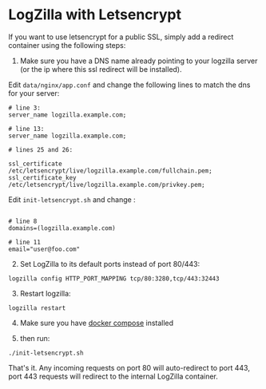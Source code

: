
# LogZilla with Letsencrypt

If you want to use letsencrypt for a public SSL, simply add a redirect container using the following steps:


1. Make sure you have a DNS name already pointing to your logzilla server (or the ip where this ssl redirect will be installed).

Edit `data/nginx/app.conf` and change the following lines to match the dns for your server:

```
# line 3:
server_name logzilla.example.com;

# line 13:
server_name logzilla.example.com;
 
# lines 25 and 26:

ssl_certificate /etc/letsencrypt/live/logzilla.example.com/fullchain.pem;
ssl_certificate_key /etc/letsencrypt/live/logzilla.example.com/privkey.pem;

```

Edit `init-letsencrypt.sh` and change :

```

# line 8
domains=(logzilla.example.com)

# line 11
email="user@foo.com"

```

2. Set LogZilla to its default ports instead of port 80/443:

```
logzilla config HTTP_PORT_MAPPING tcp/80:3280,tcp/443:32443
```

3. Restart logzilla:

```
logzilla restart
```

4. Make sure you have [docker compose](https://www.digitalocean.com/community/tutorials/how-to-install-and-use-docker-compose-on-ubuntu-20-04) installed

5. then run:

```
./init-letsencrypt.sh
```

That's it. Any incoming requests on port 80 will auto-redirect to port 443, port 443 requests will redirect to the internal LogZilla container.







